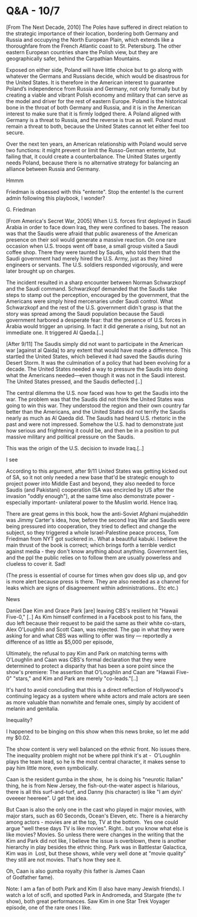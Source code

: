 # Q&A - 10/7

[From The Next Decade, 2010] The Poles have suffered in direct relation to the strategic importance of their location, bordering both Germany and Russia and occupying the North European Plain, which extends like a thoroughfare from the French Atlantic coast to St. Petersburg. The other eastern European countries share the Polish view, but they are geographically safer, behind the Carpathian Mountains.

Exposed on either side, Poland will have little choice but to go along with whatever the Germans and Russians decide, which would be disastrous for the United States. It is therefore in the American interest to guarantee Poland’s independence from Russia and Germany, not only formally but by creating a viable and vibrant Polish economy and military that can serve as the model and driver for the rest of eastern Europe. Poland is the historical bone in the throat of both Germany and Russia, and it is in the American interest to make sure that it is firmly lodged there. A Poland aligned with Germany is a threat to Russia, and the reverse is true as well. Poland must remain a threat to both, because the United States cannot let either feel too secure.

Over the next ten years, an American relationship with Poland would serve two functions: it might prevent or limit the Russo-German entente, but failing that, it could create a counterbalance. The United States urgently needs Poland, because there is no alternative strategy for balancing an alliance between Russia and Germany.

Hmmm

Friedman is obsessed with this "entente". Stop the entente! Is the current admin following this playbook, I wonder?

G. Friedman

[From America's Secret War, 2005] When U.S. forces first deployed in Saudi Arabia in order to face down Iraq, they were confined to bases. The reason was that the Saudis were afraid that public awareness of the American presence on their soil would generate a massive reaction. On one rare occasion when U.S. troops went off base, a small group visited a Saudi coffee shop. There they were taunted by Saudis, who told them that the Saudi government had merely hired the U.S. Army, just as they hired engineers or servants. The U.S. soldiers responded vigorously, and were later brought up on charges.

The incident resulted in a sharp encounter between Norman Schwarzkopf and the Saudi command. Schwarzkopf demanded that the Saudis take steps to stamp out the perception, encouraged by the government, that the Americans were simply hired mercenaries under Saudi control. What Schwarzkopf and the rest of the U.S. government didn't grasp is that the story was spread among the Saudi population because the Saudi government harbored a desperate fear: that the presence of U.S. forces in Arabia would trigger an uprising. In fact it did generate a rising, but not an immediate one. It triggered Al Qaeda.[..]

[After 9/11] The Saudis simply did not want to participate in the American war [against al Qaida] to any extent that would have made a difference. This startled the United States, which believed it had saved the Saudis during Desert Storm. It was the culmination of a policy that had been evolving for a decade. The United States needed a way to pressure the Saudis into doing what the Americans needed—even though it was not in the Saudi interest. The United States pressed, and the Saudis deflected [..]

The central dilemma the U.S. now faced was how to get the Saudis into the war. The problem was that the Saudis did not think the United States was going to win this war. They understood the region and their own country far better than the Americans, and the United States did not terrify the Saudis nearly as much as Al Qaeda did. The Saudis had heard U.S. rhetoric in the past and were not impressed. Somehow the U.S. had to demonstrate just how serious and frightening it could be, and then be in a position to put massive military and political pressure on the Saudis.

This was the origin of the U.S. decision to invade Iraq.[..]

I see

According to this argument, after 9/11 United States was getting kicked out of SA, so it not only needed a new base that'd be strategic enough to project power into Middle East and beyond, they also needed to force Saudis (and Pakistani) cooperation (SA was encircled by US after the invasion "oddly enough"), at the same time also demonstrate power -especially important- unilateral power to the Muslim world. Hence Iraq.

There are great gems in this book, how the anti-Soviet Afghani mujaheddin was Jimmy Carter's idea, how, before the second Iraq War and Saudis were being pressured into cooperation, they tried to deflect and change the subject, so they triggered a whole Israel-Palestine peace process, Tom Friedman from NYT got suckered in.. What a beautiful kabuki. I believe the main thrust of the book is correct; which brings forth a terrible verdict against media - they don't know anything about anything. Government lies, and the ppl the public relies on to follow them are usually powerless and clueless to cover it. Sad! 

(The press is essential of course for times when gov does slip up, and gov is more alert because press is there. They are also needed as a channel for leaks which are signs of disagreement within administrations.. Etc etc.)

News

Daniel Dae Kim and Grace Park [are] leaving CBS's resilient hit "Hawaii Five-0," [..] As Kim himself confirmed in a Facebook post to his fans, the duo left because their request to be paid the same as their white co-stars, Alex O'Loughlin and Scott Caan, was rejected. The gap in what they were asking for and what CBS was willing to offer was tiny — reportedly a difference of as little as $5,000 per episode,

Ultimately, the refusal to pay Kim and Park on matching terms with O'Loughlin and Caan was CBS's formal declaration that they were determined to protect a disparity that has been a sore point since the show's premiere: The assertion that O'Loughlin and Caan are "Hawaii Five-0" "stars," and Kim and Park are merely "co-leads."[..]

It's hard to avoid concluding that this is a direct reflection of Hollywood's continuing legacy as a system where white actors and male actors are seen as more valuable than nonwhite and female ones, simply by accident of melanin and genitalia.

Inequality?

I happened to be binging on this show when this news broke, so let me add my $0.02.

The show content is very well balanced on the ethnic front. No issues there. The inequality problem might not be where ppl think it's at -  O'Loughlin plays the team lead, so he is the most central character, it makes sense to pay him little more, even symbolically.

Caan is the resident gumba in the show,  he is doing his "neurotic Italian" thing, he is from New Jersey, the fish-out-the-water aspect is hilarious, there is all this surf-and-turf, and Danny (his character) is like "I am dyin' oveeeer heereee". U get the idea.

But Caan is also the only one in the cast who played in major movies, with major stars, such as 60 Seconds, Ocean's Eleven, etc. There is a hierarchy among actors - movies are at the top, TV at the bottom.  Yes one could argue "well these days TV is like movies". Right.. but you know what else is like movies? Movies. So unless there were changes in the writing that the Kim and Park did not like, I believe the issue is overblown, there is another hierarchy in play besides the ethnic thing. Park was in Battlestar Galactica, Kim was in  Lost, but these shows, while very well done at "movie quality" they still are not movies. That's how they see it.

Oh, Caan is also gumba royalty (his father is James Caan of Godfather fame).

Note: I am a fan of both Park and Kim (I also have many Jewish friends). I watch a lot of scifi, and spotted Park in Andromeda, and Stargate (the tv show), both great performances. Saw Kim in one Star Trek Voyager episode, one of the rare ones I like. 














